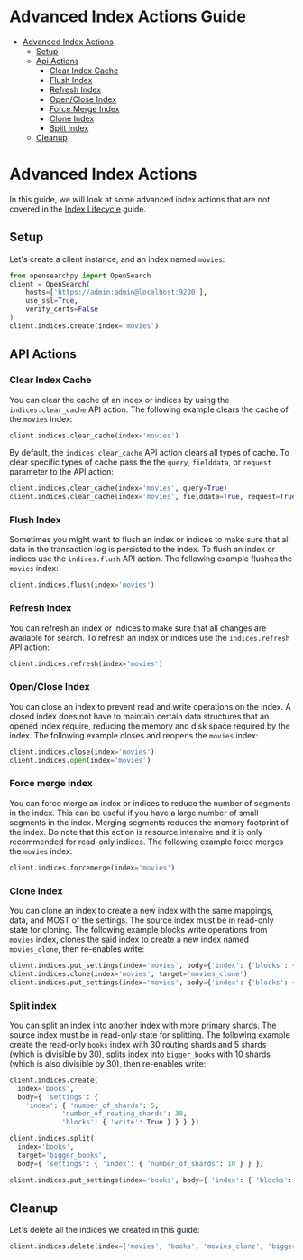 # Advanced Index Actions Guide
- [Advanced Index Actions](#advanced-index-actions)
  - [Setup](#setup)
  - [Api Actions](#api-actions)
    - [Clear Index Cache](#clear-index-cache)
    - [Flush Index](#flush-index)
    - [Refresh Index](#refresh-index)
    - [Open/Close Index](#open-close-index)
    - [Force Merge Index](#force-merge-index)
    - [Clone Index](#clone-index)
    - [Split Index](#split-index)
  - [Cleanup](#cleanup)
# Advanced Index Actions

In this guide, we will look at some advanced index actions that are not covered in the [Index Lifecycle](index_lifecycle.md) guide.

## Setup

Let's create a client instance, and an index named `movies`:

```python
from opensearchpy import OpenSearch
client = OpenSearch(
    hosts=['https://admin:admin@localhost:9200'],
    use_ssl=True,
    verify_certs=False
)
client.indices.create(index='movies')
```

## API Actions

### Clear Index Cache

You can clear the cache of an index or indices by using the `indices.clear_cache` API action. The following example clears the cache of the `movies` index:

```python
client.indices.clear_cache(index='movies')
```

By default, the `indices.clear_cache` API action clears all types of cache. To clear specific types of cache pass the the `query`, `fielddata`, or `request` parameter to the API action:

```python
client.indices.clear_cache(index='movies', query=True)
client.indices.clear_cache(index='movies', fielddata=True, request=True)
```

### Flush Index

Sometimes you might want to flush an index or indices to make sure that all data in the transaction log is persisted to the index. To flush an index or indices use the `indices.flush` API action. The following example flushes the `movies` index:

```python
client.indices.flush(index='movies')
```

### Refresh Index

You can refresh an index or indices to make sure that all changes are available for search. To refresh an index or indices use the `indices.refresh` API action:

```python
client.indices.refresh(index='movies')
```

### Open/Close Index

You can close an index to prevent read and write operations on the index. A closed index does not have to maintain certain data structures that an opened index require, reducing the memory and disk space required by the index. The following example closes and reopens the `movies` index:

```python
client.indices.close(index='movies')
client.indices.open(index='movies')
```

### Force merge index

You can force merge an index or indices to reduce the number of segments in the index. This can be useful if you have a large number of small segments in the index. Merging segments reduces the memory footprint of the index. Do note that this action is resource intensive and it is only recommended for read-only indices. The following example force merges the `movies` index:

```python
client.indices.forcemerge(index='movies')
```

### Clone index

You can clone an index to create a new index with the same mappings, data, and MOST of the settings. The source index must be in read-only state for cloning. The following example blocks write operations from `movies` index, clones the said index to create a new index named `movies_clone`, then re-enables write:

```python
client.indices.put_settings(index='movies', body={'index': {'blocks': {'write': True}}})
client.indices.clone(index='movies', target='movies_clone')
client.indices.put_settings(index='movies', body={'index': {'blocks': {'write': False}}})
```

### Split index

You can split an index into another index with more primary shards. The source index must be in read-only state for splitting. The following example create the read-only `books` index with 30 routing shards and 5 shards (which is divisible by 30), splits index into `bigger_books` with 10 shards (which is also divisible by 30), then re-enables write:

```python
client.indices.create(
  index='books',
  body={ 'settings': {
    'index': { 'number_of_shards': 5,
             'number_of_routing_shards': 30,
             'blocks': { 'write': True } } } })

client.indices.split(
  index='books',
  target='bigger_books',
  body={ 'settings': { 'index': { 'number_of_shards': 10 } } })

client.indices.put_settings(index='books', body={ 'index': { 'blocks': { 'write': False } } })
```

## Cleanup

Let's delete all the indices we created in this guide:

```python
client.indices.delete(index=['movies', 'books', 'movies_clone', 'bigger_books'])
```
